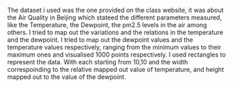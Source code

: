 
The dataset i used was the one provided on the class website, it was about the Air Quality in Beijing which stateed the different parameters measured, like the Temperature, the Dewpoint, the pm2.5 levels in the air among others. I tried to map out the variations and the relations in the temperature and the dewpoint.
I tried to map out the dewpoint values and the temperature values respectively, ranging from the minimum values to their maximum ones and visualised 1000 points respectively. I used rectangles to represent the data. With each starting from 10,10 and the width correspoinding to the relative mapped out value of temperature, and height mapped out to the value of the dewpoint. 